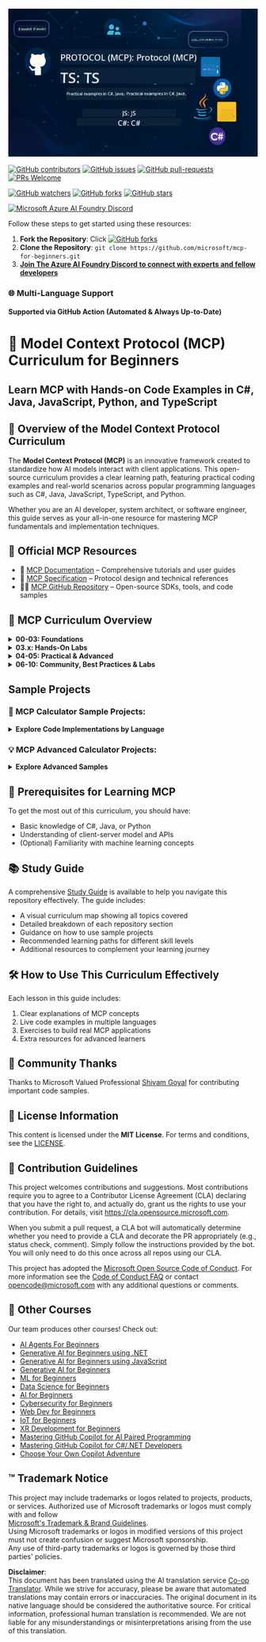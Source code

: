 <!--
CO_OP_TRANSLATOR_METADATA:
{
  "original_hash": "bc76969a3bb20c032d1d5e95a304a2e3",
  "translation_date": "2025-06-24T16:18:05+00:00",
  "source_file": "README.md",
  "language_code": "en"
}
-->
![MCP-for-beginners](../../translated_images/mcp-beginners.2ce2b317996369ff66c5b72e25eff9d4288ab2741fc70c0b4e523d1ae1e249fd.en.png) 

[![GitHub contributors](https://img.shields.io/github/contributors/microsoft/mcp-for-beginners.svg)](https://GitHub.com/microsoft/mcp-for-beginners/graphs/contributors)
[![GitHub issues](https://img.shields.io/github/issues/microsoft/mcp-for-beginners.svg)](https://GitHub.com/microsoft/mcp-for-beginners/issues)
[![GitHub pull-requests](https://img.shields.io/github/issues-pr/microsoft/mcp-for-beginners.svg)](https://GitHub.com/microsoft/mcp-for-beginners/pulls)
[![PRs Welcome](https://img.shields.io/badge/PRs-welcome-brightgreen.svg?style=flat-square)](http://makeapullrequest.com)

[![GitHub watchers](https://img.shields.io/github/watchers/microsoft/mcp-for-beginners.svg?style=social&label=Watch)](https://GitHub.com/microsoft/mcp-for-beginners/watchers)
[![GitHub forks](https://img.shields.io/github/forks/microsoft/mcp-for-beginners.svg?style=social&label=Fork)](https://GitHub.com/microsoft/mcp-for-beginners/fork)
[![GitHub stars](https://img.shields.io/github/stars/microsoft/mcp-for-beginners?style=social&label=Star)](https://GitHub.com/microsoft/mcp-for-beginners/stargazers)


[![Microsoft Azure AI Foundry Discord](https://dcbadge.vercel.app/api/server/ByRwuEEgH4)](https://discord.com/invite/ByRwuEEgH4)


Follow these steps to get started using these resources:
1. **Fork the Repository**: Click [![GitHub forks](https://img.shields.io/github/forks/microsoft/mcp-for-beginners.svg?style=social&label=Fork)](https://GitHub.com/microsoft/mcp-for-beginners/fork)
2. **Clone the Repository**:   `git clone https://github.com/microsoft/mcp-for-beginners.git`
3. [**Join The Azure AI Foundry Discord to connect with experts and fellow developers**](https://discord.com/invite/ByRwuEEgH4)


### 🌐 Multi-Language Support

#### Supported via GitHub Action (Automated & Always Up-to-Date)

# 🚀 Model Context Protocol (MCP) Curriculum for Beginners

## **Learn MCP with Hands-on Code Examples in C#, Java, JavaScript, Python, and TypeScript**

## 🧠 Overview of the Model Context Protocol Curriculum

The **Model Context Protocol (MCP)** is an innovative framework created to standardize how AI models interact with client applications. This open-source curriculum provides a clear learning path, featuring practical coding examples and real-world scenarios across popular programming languages such as C#, Java, JavaScript, TypeScript, and Python.

Whether you are an AI developer, system architect, or software engineer, this guide serves as your all-in-one resource for mastering MCP fundamentals and implementation techniques.

## 🔗 Official MCP Resources

- 📘 [MCP Documentation](https://modelcontextprotocol.io/) – Comprehensive tutorials and user guides  
- 📜 [MCP Specification](https://spec.modelcontextprotocol.io/) – Protocol design and technical references  
- 🧑‍💻 [MCP GitHub Repository](https://github.com/modelcontextprotocol) – Open-source SDKs, tools, and code samples  

## 🧭 MCP Curriculum Overview

<details>
  <summary><strong>00-03: Foundations</strong></summary>

- **00. Introduction to MCP**  
  An overview of the Model Context Protocol and its role in AI workflows. [Read more](./00-Introduction/README.md)
- **01. Core Concepts Explained**  
  A deep dive into the fundamental concepts of MCP. [Read more](./01-CoreConcepts/README.md)
- **02. Security in MCP**  
  Security risks and best practices. [Read more](./02-Security/README.md)
- **03. Getting Started with MCP**  
  Setting up your environment, basic servers and clients, integration tips. [Read more](./03-GettingStarted/README.md)
</details>

<details>
  <summary><strong>03.x: Hands-On Labs</strong></summary>

- **3.1. First server** – [Guide](./03-GettingStarted/01-first-server/README.md)
- **3.2. First client** – [Guide](./03-GettingStarted/02-client/README.md)
- **3.3. Client with LLM** – [Guide](./03-GettingStarted/03-llm-client/README.md)
- **3.4. Consuming a server with Visual Studio Code** – [Guide](./03-GettingStarted/04-vscode/README.md)
- **3.5. Creating a server using SSE** – [Guide](./03-GettingStarted/05-sse-server/README.md)
- **3.6. HTTP Streaming** – [Guide](./03-GettingStarted/06-http-streaming/README.md)
- **3.7. Use AI Toolkit** – [Guide](./03-GettingStarted/07-aitk/README.md)
- **3.8. Testing your server** – [Guide](./03-GettingStarted/08-testing/README.md)
- **3.9. Deploy your server** – [Guide](./03-GettingStarted/09-deployment/README.md)
</details>

<details>
  <summary><strong>04-05: Practical & Advanced</strong></summary>

- **04. Practical Implementation**  
  SDKs, debugging, testing, reusable prompt templates. [Read more](./04-PracticalImplementation/README.md)
- **05. Advanced Topics in MCP**  
  Multi-modal AI, scaling, enterprise use cases. [Read more](./05-AdvancedTopics/README.md)
- **5.1. MCP Integration with Azure** – [Guide](./05-AdvancedTopics/mcp-integration/README.md)
- **5.2. Multi modality** – [Guide](./05-AdvancedTopics/mcp-multi-modality/README.md)
- **5.3. MCP OAuth2 Demo** – [Guide](./05-AdvancedTopics/mcp-oauth2-demo/README.md)
- **5.4. Root Contexts** – [Guide](./05-AdvancedTopics/mcp-root-contexts/README.md)
- **5.5. Routing** – [Guide](./05-AdvancedTopics/mcp-routing/README.md)
- **5.6. Sampling** – [Guide](./05-AdvancedTopics/mcp-sampling/README.md)
- **5.7. Scaling** – [Guide](./05-AdvancedTopics/mcp-scaling/README.md)
- **5.8. Security** – [Guide](./05-AdvancedTopics/mcp-security/README.md)
- **5.9. Web Search MCP** – [Guide](./05-AdvancedTopics/web-search-mcp/README.md)
- **5.10. Realtime Streaming** – [Guide](./05-AdvancedTopics/mcp-realtimestreaming/README.md)
- **5.11. Realtime Web Search** – [Guide](./05-AdvancedTopics/mcp-realtimesearch/README.md)
</details>

<details>
  <summary><strong>06-10: Community, Best Practices & Labs</strong></summary>

- **06. Community Contributions** – [Guide](./06-CommunityContributions/README.md)
- **07. Insights from Early Adoption** – [Guide](./07-LessonsFromEarlyAdoption/README.md)
- **08. Best Practices for MCP** – [Guide](./08-BestPractices/README.md)
- **09. MCP Case Studies** – [Guide](./09-CaseStudy/README.md)
- **10. Streamlining AI Workflows: Building an MCP Server with AI Toolkit** – [Hands On Lab](./10-StreamliningAIWorkflowsBuildingAnMCPServerWithAIToolkit/README.md)
</details>

## Sample Projects

### 🧮 MCP Calculator Sample Projects:
<details>
  <summary><strong>Explore Code Implementations by Language</strong></summary>

  - [C# MCP Server Example](./03-GettingStarted/samples/csharp/README.md)
  - [Java MCP Calculator](./03-GettingStarted/samples/java/calculator/README.md)
  - [JavaScript MCP Demo](./03-GettingStarted/samples/javascript/README.md)
  - [Python MCP Server](../../03-GettingStarted/samples/python/mcp_calculator_server.py)
  - [TypeScript MCP Example](./03-GettingStarted/samples/typescript/README.md)

</details>

### 💡 MCP Advanced Calculator Projects:
<details>
  <summary><strong>Explore Advanced Samples</strong></summary>

  - [Advanced C# Sample](./04-PracticalImplementation/samples/csharp/README.md)
  - [Java Container App Example](./04-PracticalImplementation/samples/java/containerapp/README.md)
  - [JavaScript Advanced Sample](./04-PracticalImplementation/samples/javascript/README.md)
  - [Python Complex Implementation](../../04-PracticalImplementation/samples/python/mcp_sample.py)
  - [TypeScript Container Sample](./04-PracticalImplementation/samples/typescript/README.md)

</details>


## 🎯 Prerequisites for Learning MCP

To get the most out of this curriculum, you should have:

- Basic knowledge of C#, Java, or Python
- Understanding of client-server model and APIs
- (Optional) Familiarity with machine learning concepts

## 📚 Study Guide

A comprehensive [Study Guide](./study_guide.md) is available to help you navigate this repository effectively. The guide includes:

- A visual curriculum map showing all topics covered
- Detailed breakdown of each repository section
- Guidance on how to use sample projects
- Recommended learning paths for different skill levels
- Additional resources to complement your learning journey

## 🛠️ How to Use This Curriculum Effectively

Each lesson in this guide includes:

1. Clear explanations of MCP concepts  
2. Live code examples in multiple languages  
3. Exercises to build real MCP applications  
4. Extra resources for advanced learners


## 🌟 Community Thanks

Thanks to Microsoft Valued Professional [Shivam Goyal](https://www.linkedin.com/in/shivam2003/) for contributing important code samples. 

## 📜 License Information

This content is licensed under the **MIT License**. For terms and conditions, see the [LICENSE](../../LICENSE).

## 🤝 Contribution Guidelines

This project welcomes contributions and suggestions.  Most contributions require you to agree to a
Contributor License Agreement (CLA) declaring that you have the right to, and actually do, grant us
the rights to use your contribution. For details, visit <https://cla.opensource.microsoft.com>.

When you submit a pull request, a CLA bot will automatically determine whether you need to provide
a CLA and decorate the PR appropriately (e.g., status check, comment). Simply follow the instructions
provided by the bot. You will only need to do this once across all repos using our CLA.

This project has adopted the [Microsoft Open Source Code of Conduct](https://opensource.microsoft.com/codeofconduct/).
For more information see the [Code of Conduct FAQ](https://opensource.microsoft.com/codeofconduct/faq/) or
contact [opencode@microsoft.com](mailto:opencode@microsoft.com) with any additional questions or comments.

## 🎒 Other Courses
Our team produces other courses! Check out:

- [AI Agents For Beginners](https://github.com/microsoft/ai-agents-for-beginners?WT.mc_id=academic-105485-koreyst)
- [Generative AI for Beginners using .NET](https://github.com/microsoft/Generative-AI-for-beginners-dotnet?WT.mc_id=academic-105485-koreyst)
- [Generative AI for Beginners using JavaScript](https://github.com/microsoft/generative-ai-with-javascript?WT.mc_id=academic-105485-koreyst)
- [Generative AI for Beginners](https://github.com/microsoft/generative-ai-for-beginners?WT.mc_id=academic-105485-koreyst)
- [ML for Beginners](https://aka.ms/ml-beginners?WT.mc_id=academic-105485-koreyst)
- [Data Science for Beginners](https://aka.ms/datascience-beginners?WT.mc_id=academic-105485-koreyst)
- [AI for Beginners](https://aka.ms/ai-beginners?WT.mc_id=academic-105485-koreyst)
- [Cybersecurity for Beginners](https://github.com/microsoft/Security-101??WT.mc_id=academic-96948-sayoung)
- [Web Dev for Beginners](https://aka.ms/webdev-beginners?WT.mc_id=academic-105485-koreyst)
- [IoT for Beginners](https://aka.ms/iot-beginners?WT.mc_id=academic-105485-koreyst)
- [XR Development for Beginners](https://github.com/microsoft/xr-development-for-beginners?WT.mc_id=academic-105485-koreyst)
- [Mastering GitHub Copilot for AI Paired Programming](https://aka.ms/GitHubCopilotAI?WT.mc_id=academic-105485-koreyst)
- [Mastering GitHub Copilot for C#/.NET Developers](https://github.com/microsoft/mastering-github-copilot-for-dotnet-csharp-developers?WT.mc_id=academic-105485-koreyst)
- [Choose Your Own Copilot Adventure](https://github.com/microsoft/CopilotAdventures?WT.mc_id=academic-105485-koreyst)


## ™️ Trademark Notice

This project may include trademarks or logos related to projects, products, or services. Authorized use of Microsoft trademarks or logos must comply with and follow  
[Microsoft's Trademark & Brand Guidelines](https://www.microsoft.com/legal/intellectualproperty/trademarks/usage/general).  
Using Microsoft trademarks or logos in modified versions of this project must not create confusion or suggest Microsoft sponsorship.  
Any use of third-party trademarks or logos is governed by those third parties' policies.

**Disclaimer**:  
This document has been translated using the AI translation service [Co-op Translator](https://github.com/Azure/co-op-translator). While we strive for accuracy, please be aware that automated translations may contain errors or inaccuracies. The original document in its native language should be considered the authoritative source. For critical information, professional human translation is recommended. We are not liable for any misunderstandings or misinterpretations arising from the use of this translation.